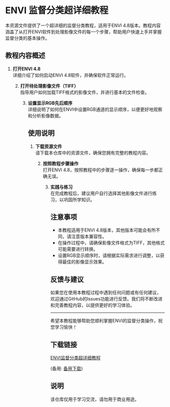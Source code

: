 # ENVI 监督分类超详细教程

本资源文件提供了一个超详细的监督分类教程，适用于ENVI 4.8版本。教程内容涵盖了从打开ENVI软件到处理影像文件的每一个步骤，帮助用户快速上手并掌握监督分类的基本操作。

## 教程内容概述

1. **打开ENVI 4.8**  
   详细介绍了如何启动ENVI 4.8软件，并确保软件正常运行。

   2. **打开待处理影像文件（TIFF）**  
      指导用户如何加载TIFF格式的影像文件，并进行基本的文件检查。

      3. **设置显示RGB先后顺序**  
         详细说明了如何在ENVI中设置RGB通道的显示顺序，以便更好地观察和分析影像数据。

         ## 使用说明

         1. **下载资源文件**  
            请下载本仓库中的资源文件，确保您拥有完整的教程内容。

            2. **按照教程步骤操作**  
               打开ENVI 4.8，按照教程中的步骤逐一操作，确保每一步都正确无误。

               3. **实践与练习**  
                  在完成教程后，建议用户自行选择其他影像文件进行练习，以巩固所学知识。

                  ## 注意事项

                  - 本教程适用于ENVI 4.8版本，其他版本可能会有所不同，请注意版本兼容性。
                  - 在操作过程中，请确保影像文件格式为TIFF，其他格式可能需要进行转换。
                  - 设置RGB显示顺序时，请根据实际需求进行调整，以获得最佳的影像显示效果。

                  ## 反馈与建议

                  如果您在使用本教程过程中遇到任何问题或有任何建议，欢迎通过GitHub的Issues功能进行反馈。我们将不断改进和完善教程内容，以提供更好的学习体验。

                  ---

                  希望本教程能够帮助您顺利掌握ENVI的监督分类操作，祝您学习愉快！

                  ## 下载链接
                  [ENVI监督分类超详细教程](https://pan.quark.cn/s/7d2388d1a040) 

                  (备用: [备用下载](https://pan.baidu.com/s/1UrbUCXxRKveKl24bcNaDtg?pwd=1234))

                  ## 说明

                  该仓库仅用于学习交流，请勿用于商业用途。
